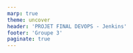 ```yaml
---
marp: true
theme: uncover
header: 'PROJET FINAL DEVOPS - Jenkins'
footer: 'Groupe 3'
paginate: true
---
```

